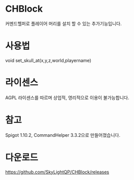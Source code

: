 # CHBlock
커멘드헬퍼로 플레이어 머리를 설치 할 수 있는 추가기능입니다.

# 사용법
void set_skull_at(x,y,z,world,playername)

# 라이센스
AGPL 라이센스를 따르며 상업적, 영리적으로 이용이 불가능합니다.

# 참고
Spigot 1.10.2, CommandHelper 3.3.2으로 만들어졌습니다.

# 다운로드
https://github.com/SkyLightQP/CHBlock/releases
